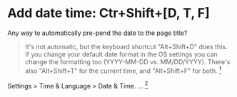 # Add date time: Ctr+Shift+[D, T, F]

Any way to automatically pre-pend the date to the page title?

> It's not automatic, but the keyboard shortcut "Alt+Shift+D" does this. If you change your default date format in the OS settings you can change the formatting too (YYYY-MM-DD vs. MM/DD/YYYY). There's also "Alt+Shift+T" for the current time, and "Alt+Shift+F" for both. [<sup>1</sup>][1]

Settings > Time & Language > Date & Time. ... [<sup>2</sup>][2]


<!-- Links -->

[1]: https://www.reddit.com/r/OneNote/comments/j3d7ow/comment/g7c9hkt/?utm_source=share&utm_medium=web3x&utm_name=web3xcss&utm_term=1&utm_content=share_button

[2]: https://helpdeskgeek.com/how-to/how-to-change-the-date-and-time-format-on-windows/


